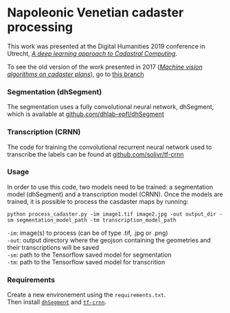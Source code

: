 # Napoleonic Venetian cadaster processing
This work was presented at the Digital Humanities 2019 conference in Utrecht, [_A deep learning approach to Cadastral Computing_](https://infoscience.epfl.ch/record/268282/files/dh2019-cadaster-computing.pdf).

To see the old version of the work presented in 2017 ([_Machine vision algorithms on cadaster plans_](https://infoscience.epfl.ch/record/254960/files/final_abstract.pdf)), go to [this branch](TODO)

### Segmentation (dhSegment)
The segmentation uses a fully convolutional neural network, dhSegment, which is available at [github.com/dhlab-epfl/dhSegment](https://github.com/dhlab-epfl/dhSegment)

### Transcription (CRNN)
The code for training the convolutional recurrent neural network used to transcribe the labels can be found at [github.com/solivr/tf-crnn](https://github.com/solivr/tf-crnn)

### Usage
In order to use this code, two models need to be trained: a segmentation model (dhSegment) and a transcription model (CRNN). 
Once the models are trained, it is possible to process the casdaster maps by running:

`python process_cadaster.py -im image1.tif image2.jpg -out output_dir -sm segmentation_model_path -tm transcription_model_path`
 
`-im`: image(s) to process (can be of type .tif, .jpg or .png)  
`-out`: output directory where the geojson containing the geometries and their transcriptions will be saved  
`-sm`: path to the Tensorflow saved model for segmentation  
`-tm`: path to the Tensorflow saved model for transcrition 
 
### Requirements
Create a new environement using the `requirements.txt`.  
Then install [`dhSegment`](https://github.com/dhlab-epfl/dhSegment) and [`tf-crnn`](https://github.com/solivr/tf-crnn).  

